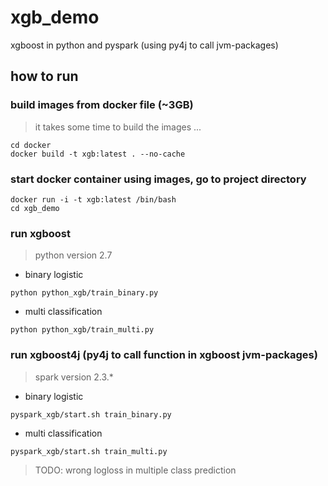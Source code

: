 # xgb_demo
xgboost in python and pyspark (using py4j to call jvm-packages)

## how to run

### build images from docker file (~3GB)
> it takes some time to build the images ...
```
cd docker
docker build -t xgb:latest . --no-cache
```

### start docker container using images, go to project directory
```
docker run -i -t xgb:latest /bin/bash
cd xgb_demo
```

### run xgboost
> python version 2.7
* binary logistic
```
python python_xgb/train_binary.py
```
* multi classification
```
python python_xgb/train_multi.py
```

### run xgboost4j (py4j to call function in xgboost jvm-packages)
> spark version 2.3.*
* binary logistic
```
pyspark_xgb/start.sh train_binary.py
```
* multi classification
```
pyspark_xgb/start.sh train_multi.py
```

> TODO: wrong logloss in multiple class prediction
